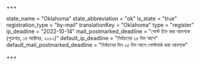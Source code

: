 +++

state_name = "Oklahoma"
state_abbreviation = "ok"
is_state = "true"
registration_type = "by-mail"
translationKey = "Oklahoma"
type = "register"
ip_deadline = "2022-10-14"
mail_postmarked_deadline = "পোস্ট চিহ্ন করা আবশ্যক (শুক্রবার, ১৪ অক্টোবর, ২০২২)"
default_ip_deadline = "নির্বাচনের ২৫ দিন আগে"
default_mail_postmarked_deadline = "নির্বাচনের দিন ২৫ দিন আগে পোস্টমার্ক করা আবশ্যক"

+++